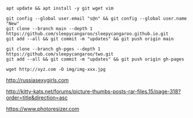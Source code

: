 
```
apt update && apt install -y git wget vim

git config --global user.email "s@n" && git config --global user.name "New"
git clone --branch main --depth 1 https://github.com/sleepycangaroo/sleepycangaroo.github.io.git
git add --all && git commit -m "updates" && git push origin main

git clone --branch gh-pges --depth 1 https://github.com/sleepycangaroo/two.git
git add --all && git commit -m "updates" && git push origin gh-pages

wget http://xyz.com -O img/img-xxx.jpg
```

http://russiasexygirls.com

http://kitty-kats.net/forums/picture-thumbs-posts-rar-files.15/page-318?order=title&direction=asc

https://www.photoresizer.com

